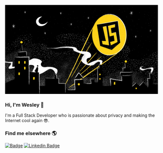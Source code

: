 <img src="https://raw.githubusercontent.com/Wesley-Ryan/Wesley-Ryan/main/assets/banner-2.jpg" alt="readme profile banner for Wesley">

### Hi, I'm Wesley 👋

I'm a Full Stack Developer who is passionate about privacy and making the Internet cool again 😎.

### Find me elsewhere 🌎

[![Badge](https://img.shields.io/badge/-WesleyRyan.dev-blue?style=flat-square&link=https://www.wesleyryan.dev/)](https://www.wesleyryan.dev/) [![Linkedin Badge](https://img.shields.io/badge/-LinkedIn-blue?style=flat-square&logo=Linkedin&logoColor=white&link=https://www.linkedin.com/in/wesley-white-dev/)](https://www.linkedin.com/in/wesley-white-dev/)
